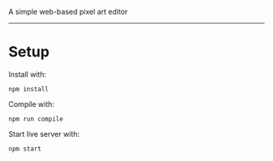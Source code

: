 A simple web-based pixel art editor

-----

Setup
=====
Install with:

`npm install`

Compile with:

`npm run compile`

Start live server with:

`npm start`

